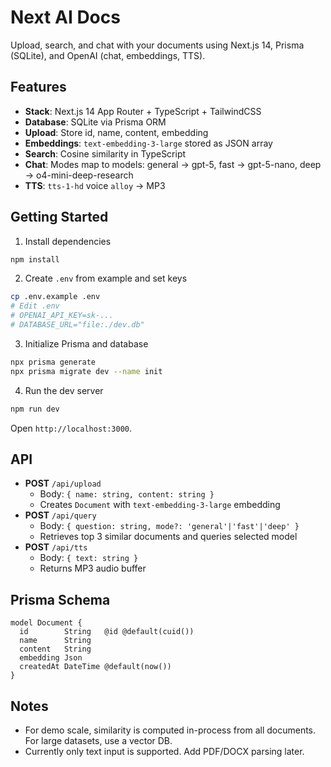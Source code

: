 # Next AI Docs

Upload, search, and chat with your documents using Next.js 14, Prisma (SQLite), and OpenAI (chat, embeddings, TTS).

## Features

- **Stack**: Next.js 14 App Router + TypeScript + TailwindCSS
- **Database**: SQLite via Prisma ORM
- **Upload**: Store id, name, content, embedding
- **Embeddings**: `text-embedding-3-large` stored as JSON array
- **Search**: Cosine similarity in TypeScript
- **Chat**: Modes map to models: general → gpt-5, fast → gpt-5-nano, deep → o4-mini-deep-research
- **TTS**: `tts-1-hd` voice `alloy` → MP3

## Getting Started

1) Install dependencies
```bash
npm install
```

2) Create `.env` from example and set keys
```bash
cp .env.example .env
# Edit .env
# OPENAI_API_KEY=sk-...
# DATABASE_URL="file:./dev.db"
```

3) Initialize Prisma and database
```bash
npx prisma generate
npx prisma migrate dev --name init
```

4) Run the dev server
```bash
npm run dev
```

Open `http://localhost:3000`.

## API

- **POST** `/api/upload`
  - Body: `{ name: string, content: string }`
  - Creates `Document` with `text-embedding-3-large` embedding
- **POST** `/api/query`
  - Body: `{ question: string, mode?: 'general'|'fast'|'deep' }`
  - Retrieves top 3 similar documents and queries selected model
- **POST** `/api/tts`
  - Body: `{ text: string }`
  - Returns MP3 audio buffer

## Prisma Schema

```prisma
model Document {
  id        String   @id @default(cuid())
  name      String
  content   String
  embedding Json
  createdAt DateTime @default(now())
}
```

## Notes

- For demo scale, similarity is computed in-process from all documents. For large datasets, use a vector DB.
- Currently only text input is supported. Add PDF/DOCX parsing later.
